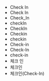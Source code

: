 ﻿- Check In
- Check In
- Check_In
- checkIn
- CheckIn
- Checkin
- checkin
- Check-in
- Check-In
- check-in
- 체크 인
- 체크인
- 체크인(Check-In)
